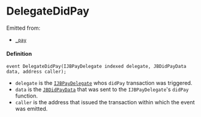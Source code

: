 # DelegateDidPay

Emitted from:

* [`_pay`](/v4/deprecated/v2/contracts/or-payment-terminals/or-abstract/jbpayoutredemptionpaymentterminal/write/-_pay.md)

#### Definition

```
event DelegateDidPay(IJBPayDelegate indexed delegate, JBDidPayData data, address caller);
```

* `delegate` is the [`IJBPayDelegate`](/v4/deprecated/v2/interfaces/ijbpaydelegate.md) whos `didPay` transaction was triggered.
* `data` is the [`JBDidPayData`](/v4/deprecated/v2/data-structures/jbdidpaydata.md) that was sent to the `IJBPayDelegate`'s `didPay` function.
* `caller` is the address that issued the transaction within which the event was emitted.
